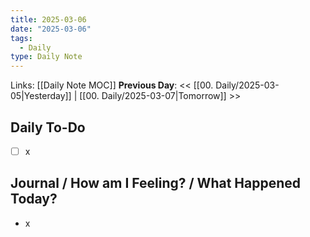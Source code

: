 ```yaml
---
title: 2025-03-06
date: "2025-03-06"
tags:
  - Daily
type: Daily Note
---
```


Links: [[Daily Note MOC]]
**Previous Day**: << [[00. Daily/2025-03-05|Yesterday]] | [[00. Daily/2025-03-07|Tomorrow]] >>

## Daily To-Do
- [ ] x
## Journal / How am I Feeling? / What Happened Today?
- x